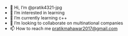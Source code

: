 - 👋 Hi, I’m @pratik4321-jpg
- 👀 I’m interested in learning
- 🌱 I’m currently learning c++
- 💞️ I’m looking to collaborate on multinational companies
- 📫 How to reach me pratikmahawar2017@gmail.com

<!---
pratik4321-jpg/pratik4321-jpg is a ✨ special ✨ repository because its `README.md` (this file) appears on your GitHub profile.
You can click the Preview link to take a look at your changes.
--->
